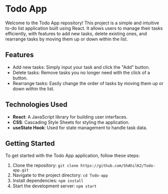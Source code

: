 # Todo App

Welcome to the Todo App repository! This project is a simple and intuitive to-do list application built using React. It allows users to manage their tasks efficiently, with features to add new tasks, delete existing ones, and rearrange tasks by moving them up or down within the list.

## Features

- Add new tasks: Simply input your task and click the "Add" button.
- Delete tasks: Remove tasks you no longer need with the click of a button.
- Rearrange tasks: Easily change the order of tasks by moving them up or down within the list.

## Technologies Used

- **React**: A JavaScript library for building user interfaces.
- **CSS**: Cascading Style Sheets for styling the application.
- **useState Hook**: Used for state management to handle task data.

## Getting Started

To get started with the Todo App application, follow these steps:

1. Clone the repository: `git clone https://github.com/ShAhilK2/Todo-app.git`
2. Navigate to the project directory: `cd Todo-app`
3. Install dependencies: `npm install`
4. Start the development server: `npm start`

